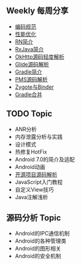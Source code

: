 ## Weekly 每周分享
* [编码规范](./topic/code)
* [性能优化](./topic/performance)
* [RN简介](./topic/react-native)
* [RxJava简介](./topic/rxjava)
* [OkHttp源码轻度解析](https://www.evernote.com/shard/s29/sh/b4ed6da2-cb1e-417a-b809-58b75c8365ec/522324965b9811da)
* [Glide源码解析](./topic/glide)
* [Gradle简介](https://www.evernote.com/shard/s331/sh/80dcb985-503f-4fc3-be85-449c096d6b8e/e545a61f1b1536ae)
* [PMS源码解析](https://www.evernote.com/shard/s331/sh/b90188ac-ccdd-4af4-a744-5315f00a3d80/0e2d8383bbf682c6)
* [Zygote与Binder](https://www.evernote.com/shard/s29/sh/e905b325-820f-4edb-ac68-dcbdfc642f89/e9793a805af3016f)
* [Gradle合并](https://www.evernote.com/shard/s331/sh/4a40d5ae-43fd-4837-862c-11811052e5f6/e2ff8c4f9f814f45)

## TODO Topic
* ANR分析
* 内存泄露分析与实践
* 设计模式
* 热修复HotFix
* Android 7.0的简介及适配
* Android动画
* [开源项目源码解析](http://a.codekk.com/)
* JavaScript入门教程
* 自定义View技巧
* Java注解浅析

## 源码分析 Topic
* Android的IPC通信机制
* Android的各种管理类
* Android的图形相关
* Android的安全机制
